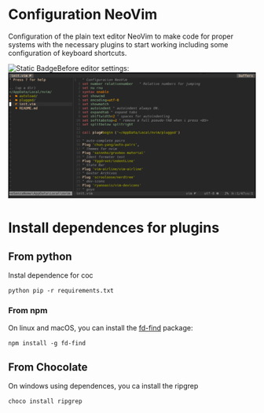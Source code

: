 # Configuration NeoVim

Configuration of the plain text editor NeoVim to make code for proper systems with the necessary plugins to start working including some configuration of keyboard shortcuts.

![Static Badge](![Static%20Badge](https://img.shields.io/badge/Plugins%20install-19-green?style=cuadrado&logo=vim&logoColor=blue))Before editor settings: 
![Images for unsing this configuration with neovim mark to workspace clicket to changest](/img/workspace-style-for-nvim.png)

# Install dependences for plugins

## From python

Instal dependence for coc 

```
python pip -r requirements.txt
```

### From npm

On linux and macOS, you can install the [fd-find](https://npm.im/fd-find) package:

```
npm install -g fd-find
```

## From Chocolate

On windows using dependences, you ca install the ripgrep

```
choco install ripgrep
```
